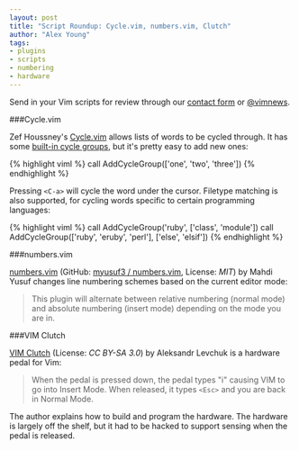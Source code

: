 ```yaml
---
layout: post
title: "Script Roundup: Cycle.vim, numbers.vim, Clutch"
author: "Alex Young"
tags: 
- plugins
- scripts
- numbering
- hardware
---
```


<div class="intro">
Send in your Vim scripts for review through our <a href="/contact.html">contact form</a> or <a href="http://twitter.com/vimnews">@vimnews</a>.
</div>

###Cycle.vim

Zef Houssney's [Cycle.vim](https://github.com/zef/vim-cycle) allows lists of words to be cycled through.  It has some [built-in cycle groups](https://github.com/zef/vim-cycle/blob/master/plugin/cycle.vim), but it's pretty easy to add new ones:


{% highlight viml %}
call AddCycleGroup(['one', 'two', 'three'])
{% endhighlight %}

Pressing `<C-a>` will cycle the word under the cursor.  Filetype matching is also supported, for cycling words specific to certain programming languages:

{% highlight viml %}
call AddCycleGroup('ruby', ['class', 'module'])
call AddCycleGroup(['ruby', 'eruby', 'perl'], ['else', 'elsif'])
{% endhighlight %}

###numbers.vim

[numbers.vim](http://myusuf3.github.com/numbers.vim/) (GitHub: [myusuf3 / numbers.vim](https://github.com/myusuf3/numbers.vim/), License: _MIT_) by Mahdi Yusuf changes line numbering schemes based on the current editor mode:

> This plugin will alternate between relative numbering (normal mode) and absolute numbering (insert mode) depending on the mode you are in.

###VIM Clutch

[VIM Clutch](https://github.com/alevchuk/vim-clutch) (License: _CC BY-SA 3.0_) by Aleksandr Levchuk is a hardware pedal for Vim:

> When the pedal is pressed down, the pedal types "i" causing VIM to go into Insert Mode. When released, it types `<Esc>` and you are back in Normal Mode.

The author explains how to build and program the hardware.  The hardware is largely off the shelf, but it had to be hacked to support sensing when the pedal is released.
